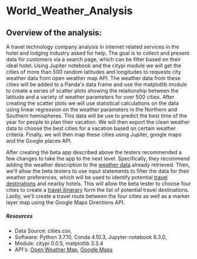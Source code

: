 # World_Weather_Analysis

## Overview of the analysis:

A travel technology company analysis in internet related services in the hotel and lodging industry asked for help. The goal is to collect and present data for customers via a search page, which can be filter based on their ideal hotel. Using Jupiter notebook and the citypi module we will get the cities of more than 500 random latitudes and longitudes to requests city weather data from open weather map API. The weather data from these cities will be added to a Panda's data frame and use the matplotlib module to create a series of scatter plots showing the relationship between the latitude and a variety of weather parameters for over 500 cities. After creating the scatter plots we will use statistical calculations on the data using linear regression on the weather parameters in the Northern and Southern hemispheres. This data will be use to predict the best time of the year for people to plan their vacation. We will then export the clean weather data to choose the best cities for a vacation based on certain weather criteria. Finally, we will then map these cities using Jupiter, google maps and the Google places API. 

After creating the beta app described above the testers recommended a few changes to take the app to the next level. Specifically, they recommend adding the weather description to the [weather data](https://github.com/kwporras/World_Weather_Analysis/tree/main/Weather_Database) already retrieved. Then, we'll allow the beta testers to use input statements to filter the data for their weather preferences, which will be used to identify potential [travel destinations](https://github.com/kwporras/World_Weather_Analysis/tree/main/Vacation_Search) and nearby hotels. This will allow the beta tester to choose four cities to create a [travel itinerary](https://github.com/kwporras/World_Weather_Analysis/tree/main/Vacation_Itinerary) form the list of potential travel destinations. Lastly, we'll create a travel route between the four cities as well as a marker layer map using the Google Maps Directions API.

##### Resources
- Data Source: cities.csv, 
- Software: Python 3.7.10, Conda 4.10.3, Jupyter-notebook 6.3.0, 
- Module: citypi 0.0.5, matplotlib 3.3.4
- API's: [Open Weather Map](https://openweathermap.org/api), [Google Maps](https://cloud.google.com/maps-platform)


